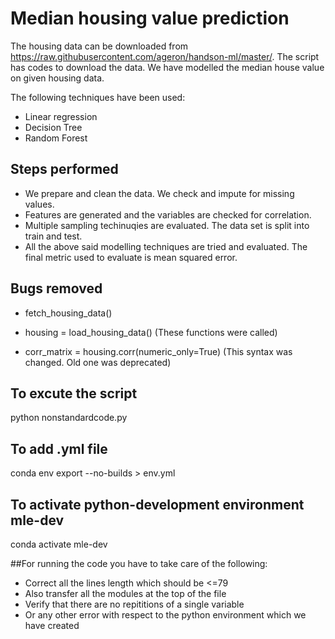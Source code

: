 # Median housing value prediction

The housing data can be downloaded from https://raw.githubusercontent.com/ageron/handson-ml/master/. The script has codes to download the data. We have modelled the median house value on given housing data.

The following techniques have been used:

- Linear regression
- Decision Tree
- Random Forest

## Steps performed

- We prepare and clean the data. We check and impute for missing values.
- Features are generated and the variables are checked for correlation.
- Multiple sampling techinuqies are evaluated. The data set is split into train and test.
- All the above said modelling techniques are tried and evaluated. The final metric used to evaluate is mean squared error.

## Bugs removed

- fetch_housing_data()
- housing = load_housing_data()
  (These functions were called)

- corr_matrix = housing.corr(numeric_only=True)
  (This syntax was changed. Old one was deprecated)

## To excute the script

python nonstandardcode.py

## To add .yml file

conda env export --no-builds > env.yml

## To activate python-development environment mle-dev

conda activate mle-dev

##For running the code you have to take care of the following:

- Correct all the lines length which should be <=79
- Also transfer all the modules at the top of the file
- Verify that there are no repititions of a single variable
- Or any other error with respect to the python environment which we have created
